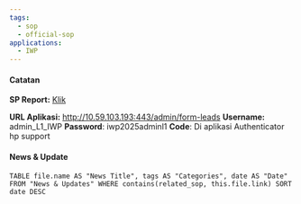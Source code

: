 ```yaml
---
tags:
  - sop
  - official-sop
applications:
  - IWP
---
```

#### Catatan
**SP Report:** [Klik](https://365tsel.sharepoint.com/sites/ITB2BChannel/Dokumen%20Berbagi/Forms/AllItems.aspx?web=1&FolderCTID=0x01200034B976712323A14DA8A220D192BC9C54&id=%2Fsites%2FITB2BChannel%2FDokumen%20Berbagi%2FIT%20B2B%20Channel%2FIT%20B2B%20EPS%2DDSC%2FIWP%20Leads)

**URL Aplikasi:** http://10.59.103.193:443/admin/form-leads
**Username:** admin_L1_IWP
**Password**: iwp2025adminl1
**Code**: Di aplikasi Authenticator hp support


#### News & Update
```dataview
TABLE file.name AS "News Title", tags AS "Categories", date AS "Date" FROM "News & Updates" WHERE contains(related_sop, this.file.link) SORT date DESC
```

